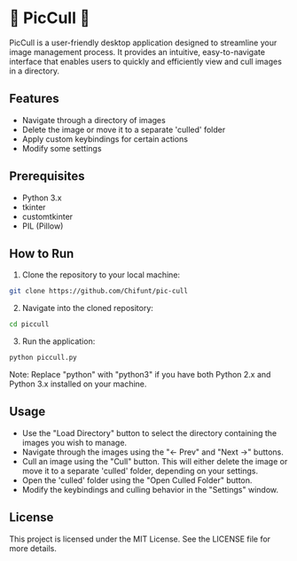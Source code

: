 # 🥒 PicCull 🥒

PicCull is a user-friendly desktop application designed to streamline your image management process. It provides an intuitive, easy-to-navigate interface that enables users to quickly and efficiently view and cull images in a directory.

## Features
- Navigate through a directory of images
- Delete the image or move it to a separate 'culled' folder
- Apply custom keybindings for certain actions
- Modify some settings

## Prerequisites
- Python 3.x
- tkinter
- customtkinter
- PIL (Pillow)

## How to Run

1. Clone the repository to your local machine:

```bash
git clone https://github.com/Chifunt/pic-cull
```

2. Navigate into the cloned repository:

```bash
cd piccull
```

3. Run the application:

```bash
python piccull.py
```

Note: Replace "python" with "python3" if you have both Python 2.x and Python 3.x installed on your machine.

## Usage

- Use the "Load Directory" button to select the directory containing the images you wish to manage.
- Navigate through the images using the "<- Prev" and "Next ->" buttons.
- Cull an image using the "Cull" button. This will either delete the image or move it to a separate 'culled' folder, depending on your settings.
- Open the 'culled' folder using the "Open Culled Folder" button.
- Modify the keybindings and culling behavior in the "Settings" window.

## License

This project is licensed under the MIT License. See the LICENSE file for more details.
